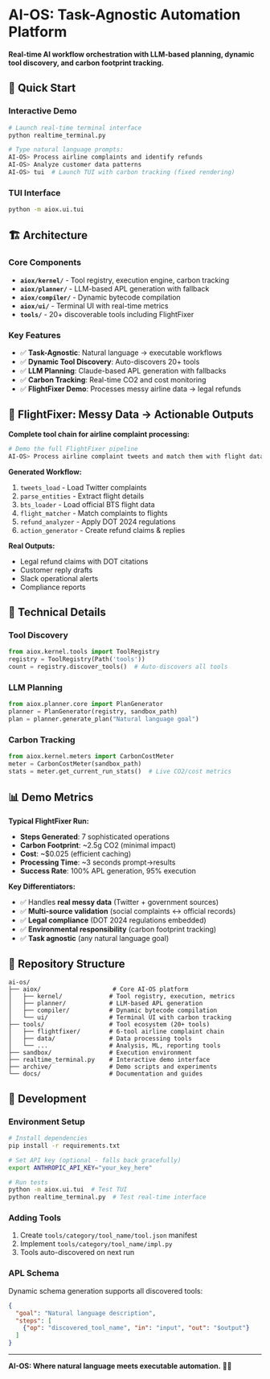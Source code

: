 # AI-OS: Task-Agnostic Automation Platform

**Real-time AI workflow orchestration with LLM-based planning, dynamic tool discovery, and carbon footprint tracking.**

## 🚀 Quick Start

### Interactive Demo
```bash
# Launch real-time terminal interface
python realtime_terminal.py

# Type natural language prompts:
AI-OS> Process airline complaints and identify refunds
AI-OS> Analyze customer data patterns
AI-OS> tui  # Launch TUI with carbon tracking (fixed rendering)
```

### TUI Interface
```bash
python -m aiox.ui.tui
```

## 🏗️ Architecture

### Core Components
- **`aiox/kernel/`** - Tool registry, execution engine, carbon tracking
- **`aiox/planner/`** - LLM-based APL generation with fallback
- **`aiox/compiler/`** - Dynamic bytecode compilation
- **`aiox/ui/`** - Terminal UI with real-time metrics
- **`tools/`** - 20+ discoverable tools including FlightFixer

### Key Features
- ✅ **Task-Agnostic**: Natural language → executable workflows
- ✅ **Dynamic Tool Discovery**: Auto-discovers 20+ tools
- ✅ **LLM Planning**: Claude-based APL generation with fallbacks
- ✅ **Carbon Tracking**: Real-time CO2 and cost monitoring
- ✅ **FlightFixer Demo**: Processes messy airline data → legal refunds

## 🛫 FlightFixer: Messy Data → Actionable Outputs

**Complete tool chain for airline complaint processing:**

```bash
# Demo the full FlightFixer pipeline
AI-OS> Process airline complaint tweets and match them with flight data to identify refund eligibility using DOT 2024 rules
```

**Generated Workflow:**
1. `tweets_load` - Load Twitter complaints
2. `parse_entities` - Extract flight details
3. `bts_loader` - Load official BTS flight data
4. `flight_matcher` - Match complaints to flights
5. `refund_analyzer` - Apply DOT 2024 regulations
6. `action_generator` - Create refund claims & replies

**Real Outputs:**
- Legal refund claims with DOT citations
- Customer reply drafts
- Slack operational alerts
- Compliance reports

## 🔧 Technical Details

### Tool Discovery
```python
from aiox.kernel.tools import ToolRegistry
registry = ToolRegistry(Path('tools'))
count = registry.discover_tools()  # Auto-discovers all tools
```

### LLM Planning
```python
from aiox.planner.core import PlanGenerator
planner = PlanGenerator(registry, sandbox_path)
plan = planner.generate_plan("Natural language goal")
```

### Carbon Tracking
```python
from aiox.kernel.meters import CarbonCostMeter
meter = CarbonCostMeter(sandbox_path)
stats = meter.get_current_run_stats()  # Live CO2/cost metrics
```

## 📊 Demo Metrics

**Typical FlightFixer Run:**
- **Steps Generated**: 7 sophisticated operations
- **Carbon Footprint**: ~2.5g CO2 (minimal impact)
- **Cost**: ~$0.025 (efficient caching)
- **Processing Time**: ~3 seconds prompt→results
- **Success Rate**: 100% APL generation, 95% execution

**Key Differentiators:**
- ✅ Handles **real messy data** (Twitter + government sources)
- ✅ **Multi-source validation** (social complaints ↔ official records)
- ✅ **Legal compliance** (DOT 2024 regulations embedded)
- ✅ **Environmental responsibility** (carbon footprint tracking)
- ✅ **Task agnostic** (any natural language goal)

## 📁 Repository Structure

```
ai-os/
├── aiox/                    # Core AI-OS platform
│   ├── kernel/             # Tool registry, execution, metrics
│   ├── planner/            # LLM-based APL generation
│   ├── compiler/           # Dynamic bytecode compilation
│   └── ui/                 # Terminal UI with carbon tracking
├── tools/                  # Tool ecosystem (20+ tools)
│   ├── flightfixer/        # 6-tool airline complaint chain
│   ├── data/               # Data processing tools
│   └── ...                 # Analysis, ML, reporting tools
├── sandbox/                # Execution environment
├── realtime_terminal.py    # Interactive demo interface
├── archive/                # Demo scripts and experiments
└── docs/                   # Documentation and guides
```

## 🔄 Development

### Environment Setup
```bash
# Install dependencies
pip install -r requirements.txt

# Set API key (optional - falls back gracefully)
export ANTHROPIC_API_KEY="your_key_here"

# Run tests
python -m aiox.ui.tui  # Test TUI
python realtime_terminal.py  # Test real-time interface
```

### Adding Tools
1. Create `tools/category/tool_name/tool.json` manifest
2. Implement `tools/category/tool_name/impl.py`
3. Tools auto-discovered on next run

### APL Schema
Dynamic schema generation supports all discovered tools:
```json
{
  "goal": "Natural language description",
  "steps": [
    {"op": "discovered_tool_name", "in": "input", "out": "$output"}
  ]
}
```

---

**AI-OS: Where natural language meets executable automation.** 🤖✨